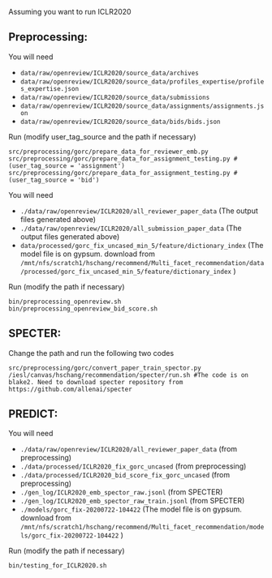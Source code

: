 Assuming you want to run ICLR2020

## Preprocessing:
You will need 
- `data/raw/openreview/ICLR2020/source_data/archives`
- `data/raw/openreview/ICLR2020/source_data/profiles_expertise/profiles_expertise.json`
- `data/raw/openreview/ICLR2020/source_data/submissions`
- `data/raw/openreview/ICLR2020/source_data/assignments/assignments.json`
- `data/raw/openreview/ICLR2020/source_data/bids/bids.json`

Run (modify user_tag_source and the path if necessary)
```
src/preprocessing/gorc/prepare_data_for_reviewer_emb.py
src/preprocessing/gorc/prepare_data_for_assignment_testing.py #(user_tag_source = 'assignment')
src/preprocessing/gorc/prepare_data_for_assignment_testing.py #(user_tag_source = 'bid')
```

You will need 
- `./data/raw/openreview/ICLR2020/all_reviewer_paper_data` (The output files generated above)
- `./data/raw/openreview/ICLR2020/all_submission_paper_data` (The output files generated above)
- `data/processed/gorc_fix_uncased_min_5/feature/dictionary_index` (The model file is on gypsum. download from  `/mnt/nfs/scratch1/hschang/recommend/Multi_facet_recommendation/data/processed/gorc_fix_uncased_min_5/feature/dictionary_index` )

Run (modify the path if necessary)
```
bin/preprocessing_openreview.sh
bin/preprocessing_openreview_bid_score.sh
```

## SPECTER:
Change the path and run the following two codes
```
src/preprocessing/gorc/convert_paper_train_spector.py
/iesl/canvas/hschang/recommendation/specter/run.sh #The code is on blake2. Need to download specter repository from https://github.com/allenai/specter
```


## PREDICT:
You will need 
- `./data/raw/openreview/ICLR2020/all_reviewer_paper_data` (from preprocessing)
- `./data/processed/ICLR2020_fix_gorc_uncased` (from preprocessing)
- `./data/processed/ICLR2020_bid_score_fix_gorc_uncased` (from preprocessing)
- `./gen_log/ICLR2020_emb_spector_raw.jsonl` (from SPECTER)
- `./gen_log/ICLR2020_emb_spector_raw_train.jsonl` (from SPECTER)
- `./models/gorc_fix-20200722-104422` (The model file is on gypsum. download from `/mnt/nfs/scratch1/hschang/recommend/Multi_facet_recommendation/models/gorc_fix-20200722-104422` )

Run (modify the path if necessary)
```
bin/testing_for_ICLR2020.sh
```

